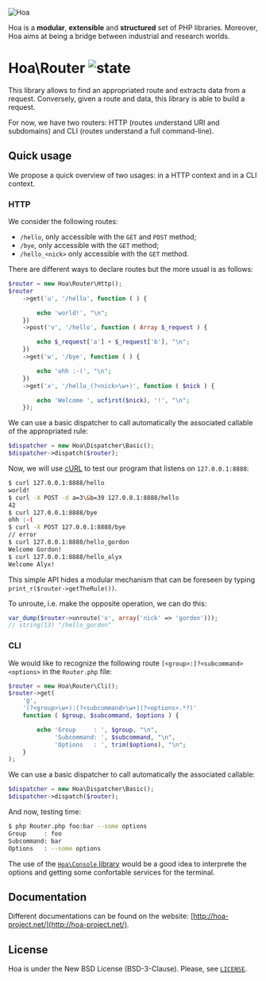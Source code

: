 ![Hoa](http://static.hoa-project.net/Image/Hoa_small.png)

Hoa is a **modular**, **extensible** and **structured** set of PHP libraries.
Moreover, Hoa aims at being a bridge between industrial and research worlds.

# Hoa\Router ![state](http://central.hoa-project.net/State/Router)

This library allows to find an appropriated route and extracts data from a
request. Conversely, given a route and data, this library is able to build a
request.

For now, we have two routers: HTTP (routes understand URI and subdomains) and
CLI (routes understand a full command-line).

## Quick usage

We propose a quick overview of two usages: in a HTTP context and in a CLI
context.

### HTTP

We consider the following routes:

  * `/hello`, only accessible with the `GET` and `POST` method;
  * `/bye`, only accessible with the `GET` method;
  * `/hello_<nick>` only accessible with the `GET` method.

There are different ways to declare routes but the more usual is as follows:

```php
$router = new Hoa\Router\Http();
$router
    ->get('u', '/hello', function ( ) {

        echo 'world!', "\n";
    })
    ->post('v', '/hello', function ( Array $_request ) {

        echo $_request['a'] + $_request['b'], "\n";
    })
    ->get('w', '/bye', function ( ) {

        echo 'ohh :-(', "\n";
    })
    ->get('x', '/hello_(?<nick>\w+)', function ( $nick ) {

        echo 'Welcome ', ucfirst($nick), '!', "\n";
    });
```

We can use a basic dispatcher to call automatically the associated callable of
the appropriated rule:

```php
$dispatcher = new Hoa\Dispatcher\Basic();
$dispatcher->dispatch($router);
```

Now, we will use [cURL](http://curl.haxx.se/) to test our program that listens
on `127.0.0.1:8888`:

```sh
$ curl 127.0.0.1:8888/hello
world!
$ curl -X POST -d a=3\&b=39 127.0.0.1:8888/hello
42
$ curl 127.0.0.1:8888/bye
ohh :-(
$ curl -X POST 127.0.0.1:8888/bye
// error
$ curl 127.0.0.1:8888/hello_gordon
Welcome Gordon!
$ curl 127.0.0.1:8888/hello_alyx
Welcome Alyx!
```

This simple API hides a modular mechanism that can be foreseen by typing
`print_r($router->getTheRule())`.

To unroute, i.e. make the opposite operation, we can do this:

```php
var_dump($router->unroute('x', array('nick' => 'gordon')));
// string(13) "/hello_gordon"
```

### CLI

We would like to recognize the following route `[<group>:]?<subcommand>
<options>` in the `Router.php` file:

```php
$router = new Hoa\Router\Cli();
$router->get(
    'g',
    '(?<group>\w+):(?<subcommand>\w+)(?<options>.*?)'
    function ( $group, $subcommand, $options ) {

        echo 'Group     : ', $group, "\n",
             'Subcommand: ', $subcommand, "\n",
             'Options   : ', trim($options), "\n";
    }
);
```

We can use a basic dispatcher to call automatically the associated callable:

```php
$dispatcher = new Hoa\Dispatcher\Basic();
$dispatcher->dispatch($router);
```

And now, testing time:

```sh
$ php Router.php foo:bar --some options
Group     : foo
Subcommand: bar
Options   : --some options
```

The use of the [`Hoa\Console`
library](http://central.hoa-project.net/Resource/Library/Console) would be a
good idea to interprete the options and getting some confortable services for
the terminal.

## Documentation

Different documentations can be found on the website:
[http://hoa-project.net/](http://hoa-project.net/).

## License

Hoa is under the New BSD License (BSD-3-Clause). Please, see
[`LICENSE`](http://hoa-project.net/LICENSE).
